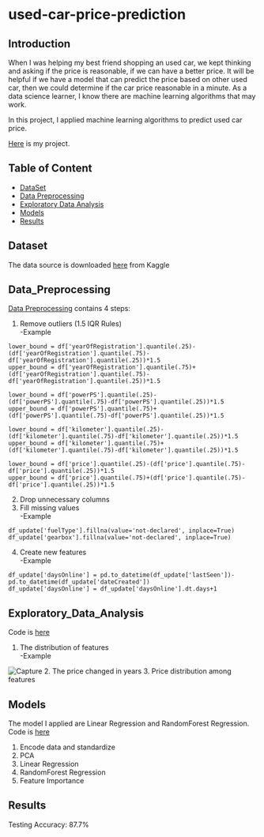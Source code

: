 # used-car-price-prediction

## Introduction 
When I was helping my best friend shopping an used car, we kept thinking and asking if the price is reasonable, if we can have a better price. It will be helpful if we have a model that can predict the price based on other used car, then we could determine if the car price reasonable in a minute. As a data science learner, I know there are machine learning algorithms that may work. 

In this project, I applied machine learning algorithms to predict used car price.  

[Here](https://github.com/ellenxxiao/used-car-price-prediction/blob/master/Used%20cars.ipynb) is my project.

## Table of Content
- [DataSet](#Dataset) 
- [Data Preprocessing](#Data_Preprocessing) 
- [Exploratory Data Analysis](#Exploratory_Data_Analysis)  
- [Models](#Models)
- [Results](#Results)

## Dataset
The data source is downloaded <a href="https://www.kaggle.com/orgesleka/used-cars-database" target="_blank">here</a> from Kaggle

## Data_Preprocessing
<a href="https://github.com/ellenxxiao/used-car-price-prediction/blob/master/Data%20Preprocessing.py" target="_blank">Data Preprocessing</a> contains 4 steps:
1. Remove outliers (1.5 IQR Rules)  
-Example
```shell
lower_bound = df['yearOfRegistration'].quantile(.25)-(df['yearOfRegistration'].quantile(.75)-df['yearOfRegistration'].quantile(.25))*1.5
upper_bound = df['yearOfRegistration'].quantile(.75)+(df['yearOfRegistration'].quantile(.75)-df['yearOfRegistration'].quantile(.25))*1.5

lower_bound = df['powerPS'].quantile(.25)-(df['powerPS'].quantile(.75)-df['powerPS'].quantile(.25))*1.5
upper_bound = df['powerPS'].quantile(.75)+(df['powerPS'].quantile(.75)-df['powerPS'].quantile(.25))*1.5

lower_bound = df['kilometer'].quantile(.25)-(df['kilometer'].quantile(.75)-df['kilometer'].quantile(.25))*1.5
upper_bound = df['kilometer'].quantile(.75)+(df['kilometer'].quantile(.75)-df['kilometer'].quantile(.25))*1.5

lower_bound = df['price'].quantile(.25)-(df['price'].quantile(.75)-df['price'].quantile(.25))*1.5
upper_bound = df['price'].quantile(.75)+(df['price'].quantile(.75)-df['price'].quantile(.25))*1.5
```
2. Drop unnecessary columns
3. Fill missing values  
-Example
```shell
df_update['fuelType'].fillna(value='not-declared', inplace=True)
df_update['gearbox'].fillna(value='not-declared', inplace=True)
```
4. Create new features  
-Example
```shell
df_update['daysOnline'] = pd.to_datetime(df_update['lastSeen'])-pd.to_datetime(df_update['dateCreated'])
df_update['daysOnline'] = df_update['daysOnline'].dt.days+1
```
## Exploratory_Data_Analysis
Code is <a href="https://github.com/ellenxxiao/used-car-price-prediction/blob/master/EDA.py" target="_blank">here</a>
1. The distribution of features  
-Example

![Capture](https://user-images.githubusercontent.com/26680796/88431685-d80b6480-cdc8-11ea-95e4-c98613e0674b.png)
2. The price changed in years
3. Price distribution among features

## Models
The model I applied are Linear Regression and RandomForest Regression. Code is <a href="https://github.com/ellenxxiao/used-car-price-prediction/blob/master/Models.py" target="_blank">here</a>
1. Encode data and standardize
2. PCA
3. Linear Regression
4. RandomForest Regression
5. Feature Importance

## Results
Testing Accuracy: 87.7%

